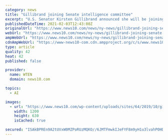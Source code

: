 ```yaml
---
category: news
title: "Gillibrand joining Senate intelligence committee"
excerpt: "U.S. Senator Kirsten Gillibrand announced she will be joining the U.S. Senate Select Committee on Intelligence. This new national security assignment will complement Senator"
publishedDateTime: 2021-02-03T12:43:00Z
originalUrl: "https://www.news10.com/news/ny-news/gillibrand-joining-senate-intelligence-committee/"
webUrl: "https://www.news10.com/news/ny-news/gillibrand-joining-senate-intelligence-committee/"
ampWebUrl: "https://www.news10.com/news/ny-news/gillibrand-joining-senate-intelligence-committee/amp/"
cdnAmpWebUrl: "https://www-news10-com.cdn.ampproject.org/c/s/www.news10.com/news/ny-news/gillibrand-joining-senate-intelligence-committee/amp/"
type: article
quality: 42
heat: 42
published: false

provider:
  name: WTEN
  domain: news10.com

topics:
  - AI

images:
  - url: "https://www.news10.com/wp-content/uploads/sites/64/2019/10/gillibrand.jpg?w=1280"
    width: 1200
    height: 630
    isCached: true

secured: "ISAkBPREn9A2tUVxW0MZPoRUzMQKO//6JMTFmwkIJeFYF8m9yH1u3lvahP0HDa13wxR2L/99daLiuYVQAjfbOmGTjVoyces6BjLW0J1YkuPLYAd07eDEQtq7mcJTxzG7eQr2P0J7VAvcPVHefj78F4vaUfuDlNYIMLEvsbcgNxX7AEEAatcM8JkcpoVtVwpRRW8pdwU0d1hlkEiGWOfTVJmkEOdMRHXXe5+6OLuBBmao6BHVbEcdX2D9DwLlZeUTLi3mTc2YQkNjAmzUhXpqWT2zcAfakO+S1hhYZlhfF4ZJSj0JS2EhOddWbUYw+oOXDSM92uUqpI5I1LQEgdd5TsO0ROGmtA2lnAJgnAD7/xg=;mm+eliE7GqhhOXlcCkawxw=="
---
```



